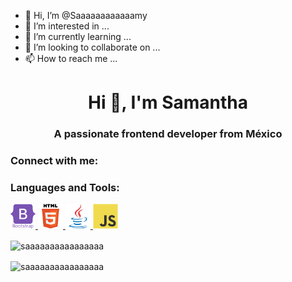 - 👋 Hi, I’m @Saaaaaaaaaaaamy
- 👀 I’m interested in ...
- 🌱 I’m currently learning ...
- 💞️ I’m looking to collaborate on ...
- 📫 How to reach me ...
<h1 align="center">Hi 👋, I'm Samantha</h1>
<h3 align="center">A passionate frontend developer from México</h3>

<h3 align="left">Connect with me:</h3>
<p align="left">
</p>

<h3 align="left">Languages and Tools:</h3>
<p align="left"> <a href="https://getbootstrap.com" target="_blank" rel="noreferrer"> <img src="https://raw.githubusercontent.com/devicons/devicon/master/icons/bootstrap/bootstrap-plain-wordmark.svg" alt="bootstrap" width="40" height="40"/> </a> <a href="https://www.w3.org/html/" target="_blank" rel="noreferrer"> <img src="https://raw.githubusercontent.com/devicons/devicon/master/icons/html5/html5-original-wordmark.svg" alt="html5" width="40" height="40"/> </a> <a href="https://www.java.com" target="_blank" rel="noreferrer"> <img src="https://raw.githubusercontent.com/devicons/devicon/master/icons/java/java-original.svg" alt="java" width="40" height="40"/> </a> <a href="https://developer.mozilla.org/en-US/docs/Web/JavaScript" target="_blank" rel="noreferrer"> <img src="https://raw.githubusercontent.com/devicons/devicon/master/icons/javascript/javascript-original.svg" alt="javascript" width="40" height="40"/> </a> </p>

<p><img align="center" src="https://github-readme-stats.vercel.app/api/top-langs?username=saaaaaaaaaaaaaaaa&show_icons=true&locale=en&layout=compact" alt="saaaaaaaaaaaaaaaa" /></p>

<p><img align="center" src="https://github-readme-streak-stats.herokuapp.com/?user=saaaaaaaaaaaaaaaa&" alt="saaaaaaaaaaaaaaaa" /></p>

<!---
Saaaaaaaaaaaamy/Saaaaaaaaaaaamy is a ✨ special ✨ repository because its `README.md` (this file) appears on your GitHub profile.
You can click the Preview link to take a look at your changes.
--->
